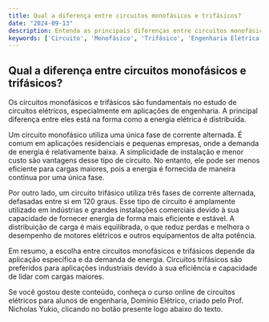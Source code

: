 ```yaml
---
title: Qual a diferença entre circuitos monofásicos e trifásicos?
date: "2024-09-13"
description: Entenda as principais diferenças entre circuitos monofásicos e trifásicos no contexto de engenharia elétrica.
keywords: ['Circuito', 'Monofásico', 'Trifásico', 'Engenharia Elétrica']
---
```


## Qual a diferença entre circuitos monofásicos e trifásicos?

Os circuitos monofásicos e trifásicos são fundamentais no estudo de circuitos elétricos, especialmente em aplicações de engenharia. A principal diferença entre eles está na forma como a energia elétrica é distribuída.

Um circuito monofásico utiliza uma única fase de corrente alternada. É comum em aplicações residenciais e pequenas empresas, onde a demanda de energia é relativamente baixa. A simplicidade de instalação e menor custo são vantagens desse tipo de circuito. No entanto, ele pode ser menos eficiente para cargas maiores, pois a energia é fornecida de maneira contínua por uma única fase.

Por outro lado, um circuito trifásico utiliza três fases de corrente alternada, defasadas entre si em 120 graus. Esse tipo de circuito é amplamente utilizado em indústrias e grandes instalações comerciais devido à sua capacidade de fornecer energia de forma mais eficiente e estável. A distribuição de carga é mais equilibrada, o que reduz perdas e melhora o desempenho de motores elétricos e outros equipamentos de alta potência.

Em resumo, a escolha entre circuitos monofásicos e trifásicos depende da aplicação específica e da demanda de energia. Circuitos trifásicos são preferidos para aplicações industriais devido à sua eficiência e capacidade de lidar com cargas maiores.

Se você gostou deste conteúdo, conheça o curso online de circuitos elétricos para alunos de engenharia, Domínio Elétrico, criado pelo Prof. Nicholas Yukio, clicando no botão presente logo abaixo do texto.
